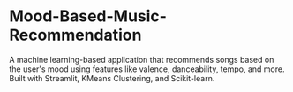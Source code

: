 # Mood-Based-Music-Recommendation
A machine learning-based application that recommends songs based on the user's mood using features like valence, danceability, tempo, and more. Built with Streamlit, KMeans Clustering, and Scikit-learn.
